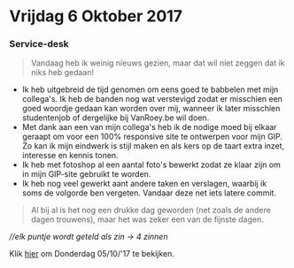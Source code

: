 # Vrijdag 6 Oktober 2017
### Service-desk
> Vandaag heb ik weinig nieuws gezien, maar dat wil niet zeggen dat ik niks heb gedaan!
- Ik heb uitgebreid de tijd genomen om eens goed te babbelen met mijn collega's. Ik heb de banden nog wat verstevigd zodat er misschien een goed woordje gedaan kan worden over mij, wanneer ik later misschien studentenjob of dergelijke bij VanRoey.be wil doen.
- Met dank aan een van mijn collega's heb ik de nodige moed bij elkaar geraapt om voor een 100% responsive site te ontwerpen voor mijn GIP. Zo kan ik mijn eindwerk is stijl maken en als kers op de taart extra inzet, interesse en kennis tonen.
- Ik heb met fotoshop al een aantal foto's bewerkt zodat ze klaar zijn om in mijn GIP-site gebruikt te worden.
- Ik heb nog veel gewerkt aant andere taken en verslagen, waarbij ik soms de volgorde ben vergeten. Vandaar deze net iets latere commit.
> Al bij al is het nog een drukke dag geworden (net zoals de andere dagen trouwens), maar het was zeker een van de fijnste dagen. 

*//elk puntje wordt geteld als zin -> 4 zinnen*

Klik [hier](https://github.com/MathiasV-immalle/StageVerslag/blob/master/Donderdag.md) om Donderdag 05/10/'17 te bekijken.
